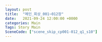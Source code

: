 ```yaml
---
layout: post
title:  "메인_회상_001~012장"
date:   2021-09-24 12:00:00 +0000
categories: Main
Tags: Story Main
SceneCode: ["scene_skip_cp001-012_q1_s10"]
---
```

